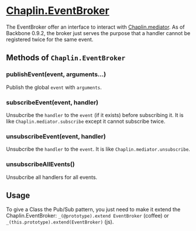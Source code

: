 # [Chaplin.EventBroker](src/chaplin/lib/event_broker.coffee)

The EventBroker offer an interface to interact with [Chaplin.mediator](./chaplin.mediator.md). As of Backbone 0.9.2, the broker just serves the purpose that a handler cannot be registered twice for the same event.

## Methods of `Chaplin.EventBroker`

### publishEvent(event, arguments...)
Publish the global `event` with `arguments`.


### subscribeEvent(event, handler)
Unsubcribe the `handler` to the `event` (if it exists) before subscribing it. It is like `Chaplin.mediator.subscribe` except it cannot subscribe twice.


### unsubscribeEvent(event, handler)
Unsubcribe the `handler` to the `event`. It is like `Chaplin.mediator.unsubscribe`.


### unsubscribeAllEvents()
Unsubcribe all handlers for all events.

## Usage

To give a Class the Pub/Sub pattern, you just need to make it extend the Chaplin.EventBroker: `_(@prototype).extend EventBroker` (coffee) or `_(this.prototype).extend(EventBroker)` (js).
